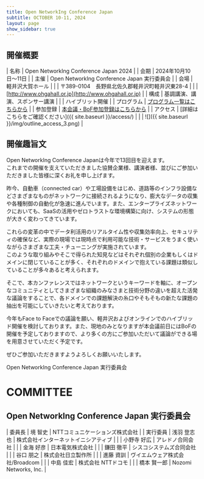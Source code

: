 ```yaml
---
title: Open NetworkIng Conference Japan
subtitle: OCTOBER 10-11, 2024
layout: page
show_sidebar: true
---
```

## 開催概要

| 名称     | Open NetworkIng Conference Japan 2024 |
| 会期     | 2024年10月10日〜11日 |
| 主催     | Open NetworkIng Conference Japan 実行委員会 |
| 会場     | 軽井沢大賀ホール |
|          | 〒389-0104　長野県北佐久郡軽井沢町軽井沢東28-4 |
|          | [http://www.ohgahall.or.jp](http://www.ohgahall.or.jp) |
| 構成     | 基調講演、講演、スポンサー講演 |
|          | ハイブリット開催 |
| プログラム    | [プログラム一覧はこちらから](https://www.onic.jp/program/)  |
| 参加登録  | [本会議・BoF参加登録はこちらから](https://forms.gle/mwgaMTQXWGGn1dG99)   |
| アクセス | [詳細はこちらをご確認ください]({{ site.baseurl }}/access/) | 
|          | ![]({{ site.baseurl }}/img/outline_access_3.png) |

## 開催趣旨文

Open NetworkIng Conference Japanは今年で13回目を迎えます。  
これまでの開催を支えていただきました協賛企業様、講演者様、並びにご参加いただきました皆様に深くお礼を申し上げます。

昨今、自動車（connected car）や工場設備をはじめ、道路等のインフラ設備などさまざまなものがネットワークに接続されるようになり、膨大なデータの収集や各種制御の自動化が急速に進んでいます。また、エンタープライズネットワークにおいても、SaaSの活用やゼロトラストな環境構築に向け、システムの形態が大きく変わってきています。

これらの変革の中でデータ利活用のリアルタイム性や収集効率向上、セキュリティの確保など、実際の現場では現時点で利用可能な技術・サービスをうまく使いながらさまざまな工夫・チューニングが実施されています。  
このような取り組みやそこで得られた知見などはそれぞれ個別の企業もしくはドメインに閉じていることが多く、それぞれのドメインで抱えている課題は類似していることが多々あると考えられます。

そこで、本カンファレンスではネットワークというキーワードを軸に、オープンなコミュニティとしてさまざまな組織のみなさまと技術分野の違いを超えた活発な議論をすることで、各ドメインでの課題解決の糸口やそもそもの新たな課題の抽出を可能にしていきたいと考えております。

今年もFace to Faceでの議論を願い、軽井沢およびオンラインでのハイブリッド開催を検討しております。また、現地のみとなりますが本会議前日にはBoFの開催を予定しておりますので、より多くの方にご参加いただいて議論ができる場を用意させていただく予定です。

ぜひご参加いただきますようよろしくお願いいたします。

Open NetworkIng Conference Japan 実行委員会

# COMMITTEE

## Open NetworkIng Conference Japan 実行委員会

| 委員長   | 境 智史 | NTTコミュニケーションズ株式会社 |
| 実行委員 | 浅羽 登志也 | 株式会社インターネットイニシアティブ |
|          | 小野寺 好広  | アレドノ合同会社 |
|          | 金海 好彦 | 日本電気株式会社 |
|          | 鎌田 徹平 | シスコシステムズ合同会社 |
|          | 谷口 朋之 | 株式会社日立製作所 |
|          | 進藤 資訓 | ヴイエムウェア株式会社/Broadcom |
|          | 中島 佳宏 | 株式会社 NTTドコモ |
|          | 橋本 賢一郎 | Nozomi Networks, Inc. |
